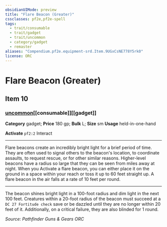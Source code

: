 ```yaml
---
obsidianUIMode: preview
title: "Flare Beacon (Greater)"
cssclasses: pf2e,pf2e-spell
tags:
  - trait/consumable
  - trait/gadget
  - trait/uncommon
  - category/gadget
  - remaster
aliases: "Compendium.pf2e.equipment-srd.Item.9UGxCsNE778Y5rk0"
license: ORC
---
```

# Flare Beacon (Greater)
## Item 10
### [uncommon](uncommon "Uncommon Rarity Trait")[[consumable]][[gadget]]

**Category** gadget; 
**Price** 180 gp; 
**Bulk** L; **Size** sm
**Usage** held-in-one-hand

**Activate** `pf2:2` Interact

* * *

Flare beacons create an incredibly bright light for a brief period of time. They are often used to signal others to the beacon's location, to coordinate assaults, to request rescue, or for other similar reasons. Higher-level beacons have a radius so large that they can be seen from miles away at night. When you Activate a flare beacon, you can either place it on the ground in a space within your reach or toss it up to 60 feet straight up. A flare beacon in the air falls at a rate of 10 feet per round.

* * *

The beacon shines bright light in a 100-foot radius and dim light in the next 100 feet. Creatures within a 20-foot radius of the beacon must succeed at a `DC 27 Fortitude check` save or be dazzled until they are no longer within 20 feet of it. Additionally, on a critical failure, they are also blinded for 1 round.

*Source: Pathfinder Guns & Gears*
*ORC*
